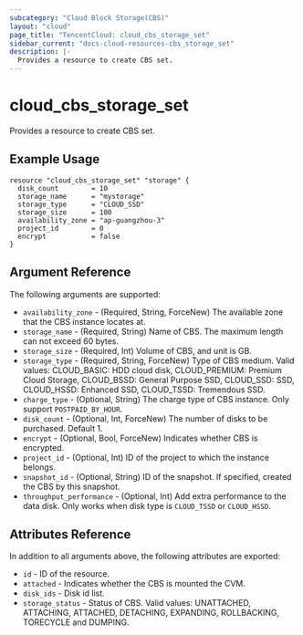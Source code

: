 ```yaml
---
subcategory: "Cloud Block Storage(CBS)"
layout: "cloud"
page_title: "TencentCloud: cloud_cbs_storage_set"
sidebar_current: "docs-cloud-resources-cbs_storage_set"
description: |-
  Provides a resource to create CBS set.
---
```


# cloud_cbs_storage_set

Provides a resource to create CBS set.

## Example Usage

```hcl
resource "cloud_cbs_storage_set" "storage" {
  disk_count        = 10
  storage_name      = "mystorage"
  storage_type      = "CLOUD_SSD"
  storage_size      = 100
  availability_zone = "ap-guangzhou-3"
  project_id        = 0
  encrypt           = false
}
```

## Argument Reference

The following arguments are supported:

* `availability_zone` - (Required, String, ForceNew) The available zone that the CBS instance locates at.
* `storage_name` - (Required, String) Name of CBS. The maximum length can not exceed 60 bytes.
* `storage_size` - (Required, Int) Volume of CBS, and unit is GB.
* `storage_type` - (Required, String, ForceNew) Type of CBS medium. Valid values: CLOUD_BASIC: HDD cloud disk, CLOUD_PREMIUM: Premium Cloud Storage, CLOUD_BSSD: General Purpose SSD, CLOUD_SSD: SSD, CLOUD_HSSD: Enhanced SSD, CLOUD_TSSD: Tremendous SSD.
* `charge_type` - (Optional, String) The charge type of CBS instance. Only support `POSTPAID_BY_HOUR`.
* `disk_count` - (Optional, Int, ForceNew) The number of disks to be purchased. Default 1.
* `encrypt` - (Optional, Bool, ForceNew) Indicates whether CBS is encrypted.
* `project_id` - (Optional, Int) ID of the project to which the instance belongs.
* `snapshot_id` - (Optional, String) ID of the snapshot. If specified, created the CBS by this snapshot.
* `throughput_performance` - (Optional, Int) Add extra performance to the data disk. Only works when disk type is `CLOUD_TSSD` or `CLOUD_HSSD`.

## Attributes Reference

In addition to all arguments above, the following attributes are exported:

* `id` - ID of the resource.
* `attached` - Indicates whether the CBS is mounted the CVM.
* `disk_ids` - Disk id list.
* `storage_status` - Status of CBS. Valid values: UNATTACHED, ATTACHING, ATTACHED, DETACHING, EXPANDING, ROLLBACKING, TORECYCLE and DUMPING.



